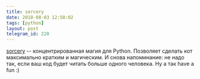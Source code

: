 ```yaml
---
title: sorcery
date: 2018-08-03 12:50:02
tags: [python]
layout: post
telegram_id: 220
---
```


[sorcery](https://github.com/alexmojaki/sorcery) -- концентрированная магия для Python. Позволяет сделать кот максимально кратким и магическим. И снова напоминание: не надо так, если ваш код будет читать больше одного человека. Ну а так have a fun :)
